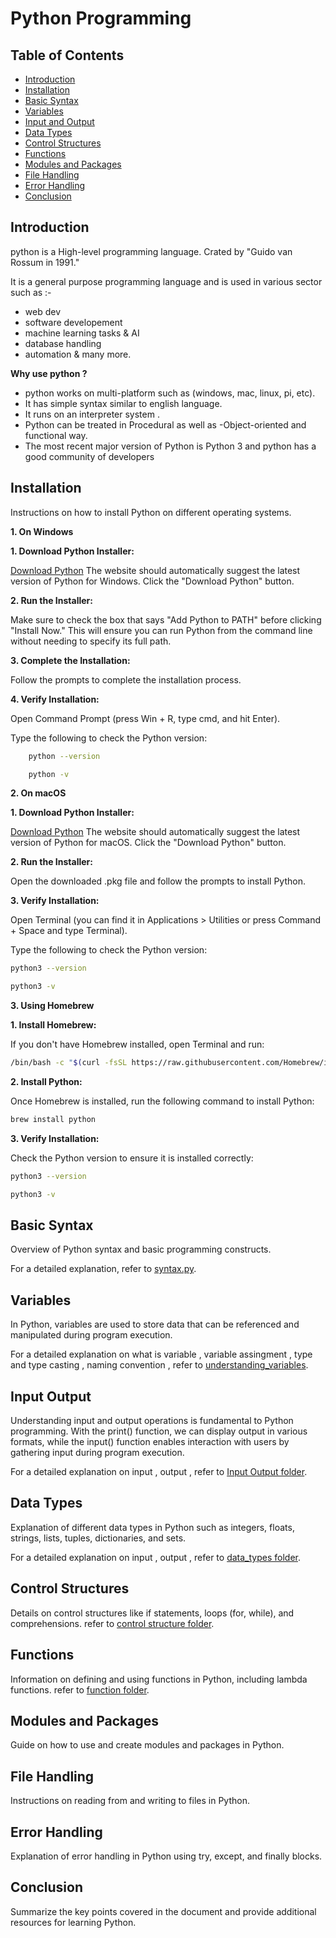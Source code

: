 # Python Programming

## Table of Contents
- [Introduction](#introduction)
- [Installation](#installation)
- [Basic Syntax](#basic-syntax)
- [Variables](#variables)
- [Input and Output](#input-output)
- [Data Types](#data-types)
- [Control Structures](#control-structures)
- [Functions](#functions)
- [Modules and Packages](#modules-and-packages)
- [File Handling](#file-handling)
- [Error Handling](#error-handling)
- [Conclusion](#conclusion)

## Introduction

python is a High-level programming language.
Crated by "Guido van Rossum in 1991."

It is a general purpose programming language and is used in various sector such as :-
- web dev
- software developement
- machine learning tasks & AI
- database handling 
- automation & many more.

**Why use python ?**
- python works on multi-platform such as (windows, mac, linux, pi, etc).
- It has simple syntax similar to english language.
- It runs on an interpreter system . 
- Python can be treated in Procedural as well as  -Object-oriented and functional way.
- The most recent major version of Python is Python 3 and python has a good community of developers



## Installation
Instructions on how to install Python on different operating systems.

**1. On Windows**
    
 **1. Download Python Installer:**

[Download Python](https://www.python.org/downloads/)
 The website should automatically suggest the latest version of Python for Windows. 
 Click the "Download Python" button.

**2. Run the Installer:**

 Make sure to check the box that says "Add Python to PATH" before clicking "Install Now." 
 This will ensure you can run Python from the command line without needing to specify its full path.

 **3. Complete the Installation:**

 Follow the prompts to complete the installation process.

 **4. Verify Installation:**
     
 Open Command Prompt (press Win + R, type cmd, and hit Enter).
    
 Type the following to check the Python version:
 ```sh
     python --version
 ```

 ```sh
     python -v
 ```

**2. On macOS**

**1. Download Python Installer:**

[Download Python](https://www.python.org/downloads/)
The website should automatically suggest the latest version of Python for macOS.
Click the "Download Python" button.

**2. Run the Installer:**

Open the downloaded .pkg file and follow the prompts to install Python.

**3. Verify Installation:**

Open Terminal (you can find it in Applications > Utilities or press Command + Space and type Terminal).

Type the following to check the Python version:
```sh
python3 --version
```

```sh
python3 -v
```

**3. Using Homebrew**

**1. Install Homebrew:**

If you don't have Homebrew installed, open Terminal and run:
```sh
/bin/bash -c "$(curl -fsSL https://raw.githubusercontent.com/Homebrew/install/HEAD/install.sh)"
```

**2. Install Python:**

Once Homebrew is installed, run the following command to install Python:
```sh
brew install python
```

**3. Verify Installation:**

Check the Python version to ensure it is installed correctly:
```sh
python3 --version
```

```sh
python3 -v
```



## Basic Syntax

Overview of Python syntax and basic programming constructs.

For a detailed explanation, refer to [syntax.py](general_syntax/syntax.py).

## Variables
In Python, variables are used to store data that can be referenced and manipulated during program execution. 

For a detailed explanation on what is variable , variable assingment , type and type casting , naming convention , refer to [understanding_variables](python_basic/understanding_variables).

## Input Output
Understanding input and output operations is fundamental to Python programming. With the print() function, we can display output in various formats, while the input() function enables interaction with users by gathering input during program execution.

For a detailed explanation on input , output , refer to [Input Output folder](input_output).

## Data Types
Explanation of different data types in Python such as integers, floats, strings, lists, tuples, dictionaries, and sets.

For a detailed explanation on input , output , refer to [data_types folder](data_types).

## Control Structures
Details on control structures like if statements, loops (for, while), and comprehensions.
refer to [control structure folder](control_structure).

## Functions
Information on defining and using functions in Python, including lambda functions.
refer to [function folder](function).

## Modules and Packages
Guide on how to use and create modules and packages in Python.

## File Handling
Instructions on reading from and writing to files in Python.

## Error Handling
Explanation of error handling in Python using try, except, and finally blocks.

## Conclusion
Summarize the key points covered in the document and provide additional resources for learning Python.
